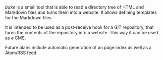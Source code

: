 _bake_ is a small tool that is able to read a directory tree of HTML and
Markdown files and turns them into a website. It allows defining templates for
the Markdown files.

It is intended to be used as a post-receive hook for a GIT repository, that
turns the contents of the repository into a website. This way it can be used as
a CMS.

Future plans include automatic generation of an page index as well as a Atom/RSS
feed.
